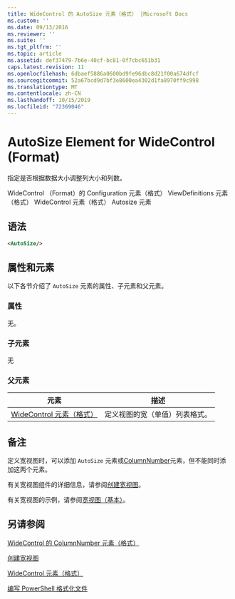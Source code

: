 ```yaml
---
title: WideControl 的 AutoSize 元素（格式） |Microsoft Docs
ms.custom: ''
ms.date: 09/13/2016
ms.reviewer: ''
ms.suite: ''
ms.tgt_pltfrm: ''
ms.topic: article
ms.assetid: def37479-7b6e-40cf-bc81-0f7cbc651b31
caps.latest.revision: 11
ms.openlocfilehash: 6dbaef5886a0600bd9fe96dbc8d21f00a674dfcf
ms.sourcegitcommit: 52a67bcd9d7bf3e8600ea4302d1fa8970ff9c998
ms.translationtype: MT
ms.contentlocale: zh-CN
ms.lasthandoff: 10/15/2019
ms.locfileid: "72369046"
---
```

# <a name="autosize-element-for-widecontrol-format"></a>AutoSize Element for WideControl (Format)

指定是否根据数据大小调整列大小和列数。

WideControl （Format）的 Configuration 元素（格式） ViewDefinitions 元素（格式） WideControl 元素（格式） Autosize 元素

## <a name="syntax"></a>语法

```xml
<AutoSize/>
```

## <a name="attributes-and-elements"></a>属性和元素

以下各节介绍了 `AutoSize` 元素的属性、子元素和父元素。

### <a name="attributes"></a>属性

无。

### <a name="child-elements"></a>子元素

无

### <a name="parent-elements"></a>父元素

|元素|描述|
|-------------|-----------------|
|[WideControl 元素（格式）](./widecontrol-element-format.md)|定义视图的宽（单值）列表格式。|

## <a name="remarks"></a>备注

定义宽视图时，可以添加 `AutoSize` 元素或[ColumnNumber](./columnnumber-element-for-widecontrol-format.md)元素，但不能同时添加这两个元素。

有关宽视图组件的详细信息，请参阅[创建宽视图](./creating-a-wide-view.md)。

有关宽视图的示例，请参阅[宽视图（基本）](./wide-view-basic.md)。

## <a name="see-also"></a>另请参阅

[WideControl 的 ColumnNumber 元素（格式）](./columnnumber-element-for-widecontrol-format.md)

[创建宽视图](./creating-a-wide-view.md)

[WideControl 元素（格式）](./widecontrol-element-format.md)

[编写 PowerShell 格式化文件](./writing-a-powershell-formatting-file.md)
